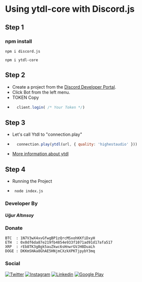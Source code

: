 # Using ytdl-core with Discord.js
## Step 1
### npm install
```
npm i discord.js
```
```
npm i ytdl-core
```
## Step 2
- Create a project from the [Discord Developer Portal](https://discord.com/developers/applications).
- Click Bot from the left menu.
- TOKEN Copy
- ```javascript 
    client.login( /* Your Token */)
  ```
## Step 3
- Let's call Ytdl to "connection.play"
- ```javascript
    connection.play(ytdl(url, { quality: 'highestaudio' }))
  ```
- [More information about ytdl](https://www.npmjs.com/package/ytdl-core)

## Step 4
- Running the Project
- ```node
   node index.js
  ```

### Developer By
##### Uğur Altınsoy

### Donate
```
BTC  : 1N7V3wX4xvGfwgBP1zQrcMSxohKKfiDxyH
ETH  : 0x0df6da87e219fb4854e933f1071ad91d17afa517
XRP  : rEb8TK3gBgk5auZkwc6sHnwrGVJH8DuaLh
DOGE : DKKmSHAa8GhAE5HNjmCXzkXPKTjpybY3mq
```

### Social
[![Twitter](https://img.shields.io/badge/twitter-%231DA1F2.svg?&style=for-the-badge&logo=twitter&logoColor=white)](https://twitter.com/uguraltnsy)
[![Instagram](https://img.shields.io/badge/instagram-%23E4405F.svg?&style=for-the-badge&logo=instagram&logoColor=white)](https://www.instagram.com/ugur.altnsy)
[![Linkedin](https://img.shields.io/badge/linkedin-%230077B5.svg?&style=for-the-badge&logo=linkedin&logoColor=white)](https://www.linkedin.com/in/uğur-altınsoy/)
[![Google Play](https://img.shields.io/badge/Google%20Play-414141?logo=google-play&logoColor=white&style=for-the-badge)](https://play.google.com/store/apps/developer?id=DeepLab&hl=tr)